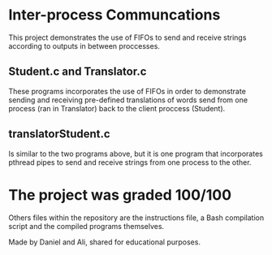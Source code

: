 # Inter-process Communcations
This project demonstrates the use of FIFOs to send and receive strings according to outputs in between proccesses.
## Student.c and Translator.c
These programs incorporates the use of FIFOs in order to demonstrate sending and receiving pre-defined translations of words send from one process (ran in Translator) back to the client proccess (Student).
## translatorStudent.c
Is similar to the two programs above, but it is one program that incorporates pthread pipes to send and receive strings from one process to the other.

# The project was graded 100/100

Others files within the repository are the instructions file, a Bash compilation script and the compiled programs themselves.

Made by Daniel and Ali, shared for educational purposes.
